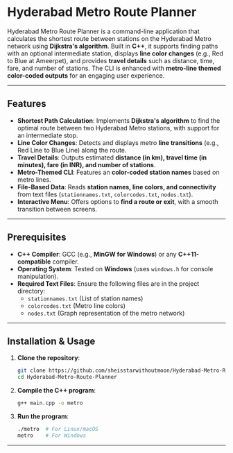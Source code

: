 # Hyderabad Metro Route Planner

Hyderabad Metro Route Planner is a command-line application that calculates the shortest route between stations on the Hyderabad Metro network using **Dijkstra's algorithm**. Built in **C++**, it supports finding paths with an optional intermediate station, displays **line color changes** (e.g., Red to Blue at Ameerpet), and provides **travel details** such as distance, time, fare, and number of stations. The CLI is enhanced with **metro-line themed color-coded outputs** for an engaging user experience.

---

## Features

- **Shortest Path Calculation**: Implements **Dijkstra's algorithm** to find the optimal route between two Hyderabad Metro stations, with support for an intermediate stop.
- **Line Color Changes**: Detects and displays metro **line transitions** (e.g., Red Line to Blue Line) along the route.
- **Travel Details**: Outputs estimated **distance (in km), travel time (in minutes), fare (in INR), and number of stations**.
- **Metro-Themed CLI**: Features an **color-coded station names** based on metro lines.
- **File-Based Data**: Reads **station names, line colors, and connectivity** from text files (`stationnames.txt`, `colorcodes.txt`, `nodes.txt`).
- **Interactive Menu**: Offers options to **find a route or exit**, with a smooth transition between screens.

---

## Prerequisites

- **C++ Compiler**: GCC (e.g., **MinGW for Windows**) or any **C++11-compatible** compiler.
- **Operating System**: Tested on **Windows** (uses `windows.h` for console manipulation).
- **Required Text Files**: Ensure the following files are in the project directory:
  - `stationnames.txt` (List of station names)
  - `colorcodes.txt` (Metro line colors)
  - `nodes.txt` (Graph representation of the metro network)

---

## Installation & Usage

1. **Clone the repository**:
   ```sh
   git clone https://github.com/sheisstarwithoutmoon/Hyderabad-Metro-Route-Planner.git
   cd Hyderabad-Metro-Route-Planner
   ```

2. **Compile the C++ program**:
   ```sh
   g++ main.cpp -o metro
   ```

3. **Run the program**:
   ```sh
   ./metro  # For Linux/macOS
   metro    # For Windows
   ```

---
